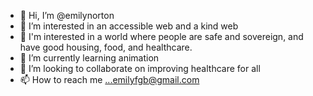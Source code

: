 - 👋 Hi, I’m @emilynorton
- 👀 I’m interested in an accessible web and a kind web
- 👀 I'm interested in a world where people are safe and sovereign, and have good housing, food, and healthcare.
- 🌱 I’m currently learning animation
- 💞️ I’m looking to collaborate on improving healthcare for all
- 📫 How to reach me ...emilyfgb@gmail.com

<!---
emilynorton/emilynorton is a ✨ special ✨ repository because its `README.md` (this file) appears on your GitHub profile.
You can click the Preview link to take a look at your changes.
--->
